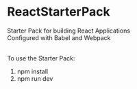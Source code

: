 # ReactStarterPack
Starter Pack for building React Applications<br />
Configured with Babel and Webpack<br />
<br />

To use the Starter Pack: <br />

1) npm install<br />
2) npm run dev
